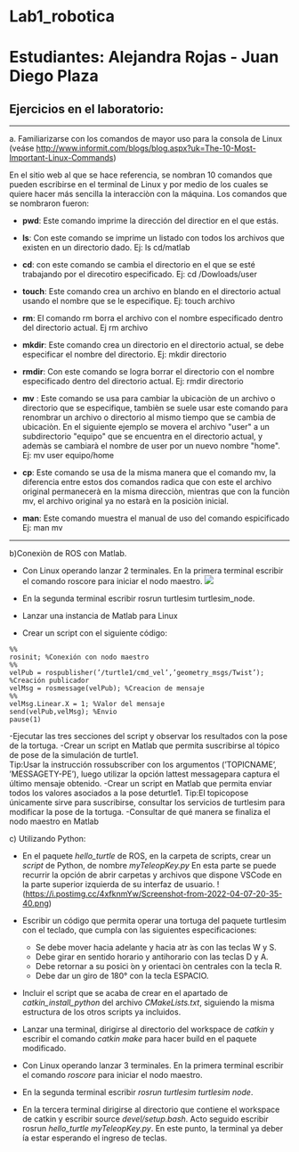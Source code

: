 # Lab1_robotica
# Estudiantes: Alejandra Rojas - Juan Diego Plaza
## Ejercicios en el laboratorio:
***
a.  Familiarizarse  con  los  comandos  de  mayor  uso  para  la  consola  de  Linux  (veáse http://www.informit.com/blogs/blog.aspx?uk=The-10-Most-Important-Linux-Commands)

  En el sitio web al que se hace referencia, se nombran 10 comandos que pueden escribirse en el terminal de Linux y por medio de los cuales se quiere hacer más sencilla la interacciòn con la máquina. Los comandos que se nombraron fueron:
  
  - **pwd**:
  Este comando imprime la dirección del directior en el que estás. 

  - **ls**:
  Con este comando se imprime un listado con todos los archivos que existen en un directorio dado. Ej: ls cd/matlab

  - **cd**:
  con este comando  se cambia el directorio en el que se esté trabajando por el direcotiro especificado. Ej: cd /Dowloads/user

  - **touch**:
  Este comando crea un archivo en blando en el directorio actual usando el nombre que se le especifique. Ej: touch archivo

  - **rm**:
  El comando rm borra el archivo con el nombre especificado dentro del directorio actual. Ej rm archivo

  - **mkdir**:
  Este comando crea un directorio en el directorio actual, se debe especificar el nombre del directorio. Ej: mkdir directorio

  - **rmdir**:
  Con este comando se logra borrar el directorio con el nombre especificado dentro del directorio actual. Ej: rmdir directorio

  - **mv** :
  Este comando se usa para cambiar la ubicaciòn de un archivo o directorio que se especifique, tambièn se suele usar este comando para renombrar un archivo o directorio al mismo tiempo que se cambia de ubicaciòn. En el siguiente ejemplo se movera el archivo "user" a un subdirectorio "equipo" que se encuentra en el directorio actual, y ademàs se cambiarà el nombre de user por un nuevo nombre "home". Ej: mv user equipo/home

  - **cp**:
  Este comando se usa de la misma manera que el comando mv, la diferencia entre estos dos comandos radica que con este el archivo original permanecerà en la misma direcciòn, mientras que con la funciòn mv, el archivo original ya no estarà en la posiciòn inicial.

  - **man**:
  Este comando muestra el manual de uso del comando espicificado   Ej: man mv                                                                                                                                                                                                       
***
b)Conexiòn de ROS con Matlab.
- Con Linux operando lanzar 2 terminales. En la primera terminal escribir el comando roscore para iniciar el nodo maestro.
![](https://postimg.cc/kDV4pdwF)
- En la segunda terminal escribir rosrun turtlesim turtlesim_node.


- Lanzar una instancia de Matlab para Linux 
- Crear un script con el siguiente código:
```
%%
rosinit; %Conexión con nodo maestro
%%
velPub = rospublisher(’/turtle1/cmd_vel’,’geometry_msgs/Twist’); %Creación publicador
velMsg = rosmessage(velPub); %Creacion de mensaje
%%
velMsg.Linear.X = 1; %Valor del mensaje
send(velPub,velMsg); %Envio
pause(1)
```
-Ejecutar las tres secciones del script y observar los resultados con la pose de la tortuga.
-Crear un script en Matlab que permita suscribirse al tópico de pose de la simulación de turtle1.  
Tip:Usar la instrucción rossubscriber con los argumentos (’TOPICNAME’, ’MESSAGETY-PE’), luego utilizar la opción lattest messagepara captura el último mensaje obtenido.
-Crear un script en Matlab que permita enviar todos los valores asociados a la pose deturtle1.
Tip:El topicopose únicamente sirve para suscribirse, consultar los servicios de turtlesim para modificar la pose de la tortuga.
-Consultar de qué manera se finaliza el nodo maestro en Matlab

c) Utilizando Python:
  - En el paquete *hello_turtle* de ROS, en la carpeta de scripts, crear un *script* de Python, de nombre *myTeleopKey.py*
  En esta parte se puede recurrir la opción de abrir carpetas y archivos que dispone VSCode en la parte superior izquierda de su interfaz de usuario.
  !(https://i.postimg.cc/4xfknmYw/Screenshot-from-2022-04-07-20-35-40.png)

  
  - Escribir un código que permita operar una tortuga del paquete turtlesim con el teclado, que cumpla con las siguientes especificaciones:
    - Se debe mover hacia adelante y hacia atr ́as con las teclas W y S.
    - Debe girar en sentido horario y antihorario con las teclas D y A.
    - Debe retornar a su posici ́on y orientaci ́on centrales con la tecla R.
    - Debe dar un giro de 180° con la tecla ESPACIO.
  - Incluir el script que se acaba de crear en el apartado de *catkin_install_python* del archivo *CMakeLists.txt*, siguiendo la misma estructura de los otros scripts ya incluidos.
  - Lanzar una terminal, dirigirse al directorio del workspace de *catkin* y escribir el comando *catkin make* para hacer build en el paquete modificado.
  - Con Linux operando lanzar 3 terminales. En la primera terminal escribir el comando *roscore* para iniciar el nodo maestro.
  - En la segunda terminal escribir *rosrun turtlesim turtlesim node*. 
  - En la tercera terminal dirigirse al directorio que contiene el workspace de catkin y escribir source *devel/setup.bash*. Acto seguido escribir rosrun *hello_turtle myTeleopKey.py*. En este punto, la terminal ya deber ́ıa estar esperando el ingreso de teclas.
